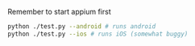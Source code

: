 
Remember to start appium first

```bash
python ./test.py --android # runs android 
python ./test.py --ios # runs iOS (somewhat buggy)
```
